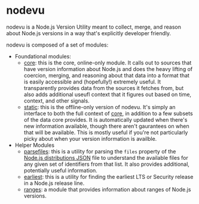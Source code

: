 # nodevu

nodevu is a Node.js Version Utility meant to collect, merge, and reason about Node.js versions in a way that's explicitly developer friendly.

nodevu is composed of a set of modules:

- Foundational modules:
  * [core](./core/): this is the core, online-only module. It calls out to sources that have version information about Node.js and does the heavy lifting of coercion, merging, and reasoning about that data into a format that is easily accessible and (hopefully!) extremely useful. It transparently provides data from the sources it fetches from, but also adds additional useufl context that it figures out based on time, context, and other signals.
  * [static](./static/): this is the offline-only version of nodevu. It's simply an interface to both the full context of [core](./core/), in addition to a few subsets of the data core provides. It is automatically updated when there's new information available, though there aren't gaurantees on when that will be available. This is mostly useful if you're not particularly picky about when your version information is availble.
- Helper Modules
  * [parsefiles](./parsefiles/): this is a utility for parsing the `files` property of the [Node.js distributions JSON](https://nodejs.org/dist/index.json) file to understand the available files for any given set of identifiers from that list. It also provides additional, potentially useful information.
  * [earliest](./earliest/): this is a utility for finding the earliest LTS or Security release in a Node.js release line.
  * [ranges](./ranges/): a module that provides information about ranges of Node.js versions.
